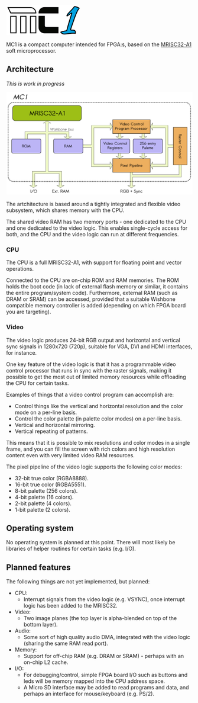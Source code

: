 ![MC1 logo](docs/mc1-logo.png)

MC1 is a compact computer intended for FPGA:s, based on the [MRISC32-A1](https://github.com/mbitsnbites/mrisc32) soft microprocessor.

## Architecture

*This is work in progress*

![MC1 diagram](docs/mc1-diagram.png)

The artchitecture is based around a tightly integrated and flexible video subsystem, which shares memory with the CPU.

The shared video RAM has two memory ports - one dedicated to the CPU and one dedicated to the video logic. This enables single-cycle access for both, and the CPU and the video logic can run at different frequencies.

### CPU

The CPU is a full MRISC32-A1, with support for floating point and vector operations.

Connected to the CPU are on-chip ROM and RAM memories. The ROM holds the boot code (in lack of external flash memory or similar, it contains the entire program/system code). Furthermore, external RAM (such as DRAM or SRAM) can be accessed, provided that a suitable Wishbone compatible memory controller is added (depending on which FPGA board you are targeting).

### Video

The video logic produces 24-bit RGB output and horizontal and vertical sync signals in 1280x720 (720p), suitable for VGA, DVI and HDMI interfaces, for instance.

One key feature of the video logic is that it has a programmable video control processor that runs in sync with the raster signals, making it possible to get the most out of limited memory resources while offloading the CPU for certain tasks.

Examples of things that a video control program can accomplish are:
* Control things like the vertical and horizontal resolution and the color mode on a per-line basis.
* Control the color palette (in palette color modes) on a per-line basis.
* Vertical and horizontal mirroring.
* Vertical repeating of patterns.

This means that it is possible to mix resolutions and color modes in a single frame, and you can fill the screen with rich colors and high resolution content even with very limited video RAM resources.

The pixel pipeline of the video logic supports the following color modes:
* 32-bit true color (RGBA8888).
* 16-bit true color (RGBA5551).
* 8-bit palette (256 colors).
* 4-bit palette (16 colors).
* 2-bit palette (4 colors).
* 1-bit palette (2 colors).

## Operating system

No operating system is planned at this point. There will most likely be libraries of helper routines for certain tasks (e.g. I/O).

## Planned features

The following things are not yet implemented, but planned:

* CPU:
  * Interrupt signals from the video logic (e.g. VSYNC), once interrupt logic has been added to the MRISC32.
* Video:
  * Two image planes (the top layer is alpha-blended on top of the bottom layer).
* Audio:
  * Some sort of high quality audio DMA, integrated with the video logic (sharing the same RAM read port).
* Memory:
  * Support for off-chip RAM (e.g. DRAM or SRAM) - perhaps with an on-chip L2 cache.
* I/O:
  * For debugging/control, simple FPGA board I/O such as buttons and leds will be memory mapped into the CPU address space.
  * A Micro SD interface may be added to read programs and data, and perhaps an interface for mouse/keyboard (e.g. PS/2).
